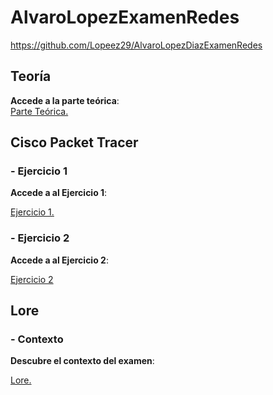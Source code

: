 # AlvaroLopezExamenRedes


https://github.com/Lopeez29/AlvaroLopezDiazExamenRedes


## Teoría


**Accede a la parte teórica**:  
[Parte Teórica.](./Soluciones/Parte%20Teórica.md)


## Cisco Packet Tracer


### - Ejercicio 1

**Accede a al Ejercicio 1**:  

[Ejercicio 1.](./Soluciones/Cisco%20Packet%20Tracer/Ejercicio1.md)


### - Ejercicio 2

**Accede a al Ejercicio 2**:  

[Ejercicio 2](./Soluciones/Cisco%20Packet%20Tracer/Ejercicio2.md)



## Lore 


### - Contexto


**Descubre el contexto del examen**:  

[Lore.](./Soluciones/Lore/Contexto)
